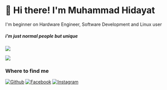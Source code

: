 # 👋 Hi there! I'm Muhammad Hidayat
I'm beginner on Hardware Engineer, Software Development and Linux user
##### i'm just normal people but unique


![](https://komarev.com/ghpvc/?username=52199422&color=42f5d1&label=PROFILE+VIEWS)

<a href="https://github.com/anuraghazra/github-readme-stats">
  <img align="center" src="https://github-readme-stats.vercel.app/api?username=hd4y2t&show_icons=true&bg_color=30,f5fafa,bff1f5&title_color=00bbc9&text_color=00bbc9" />
</a>

<h3>Where to find me</h3>
<p><a href="https://github.com/hd4y2t" target="_blank"><img alt="Github" src="https://img.shields.io/badge/GitHub-%2312100E.svg?&style=for-the-badge&logo=Github&logoColor=white" /></a> <a href="https://twitter.com/hd4y2t" target="_blank">
<a href="https://web.facebook.com/profile.php?id=100008265035119" target="_blank"><img alt="Facebook" src="https://img.shields.io/badge/Facebook-1877F2?style=for-the-badge&logo=facebook&logoColor=white" /></a> <a href="https://web.facebook.com/profile.php?id=100008265035119" target="_blank">
<a href="https://www.instagram.com/hd4y2t/" target="_blank"><img alt="Instagram" src="https://img.shields.io/badge/Instagram-E4405F?style=for-the-badge&logo=instagram&logoColor=white" /></a> <a href="https://www.instagram.com/hd4y2t/" target="_blank">

</p>
